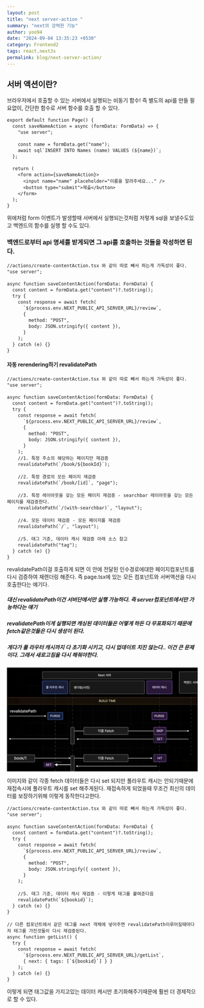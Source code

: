 ```yaml
---
layout: post
title: "next server-action "
summary: "next의 강력한 기능"
author: yoo94
date: "2024-09-04 13:35:23 +0530"
category: Frontend2
tags: react,nextJs
permalink: blog/next-server-action/
---
```


## 서버 액션이란?

브라우저에서 호출할 수 있는 서버에서 실행되는 비동기 함수!
즉 별도의 api를 만들 필요없이, 간단한 함수로 서버 함수를 호출 할 수 있다.

```tsx
export default function Page() {
  const saveNameAction = async (formData: FormData) => {
    "use server";

    const name = formData.get("name");
    await sql`INSERT INTO Names (name) VALUES (${name})`;
  };

  return (
    <form action={saveNameAction}>
      <input name="name" placeholder="이름을 알려주세요..." />
      <button type="submit">제출</button>
    </form>
  );
}
```

위에처럼 form 이벤트가 발생할때 서버에서 실행되는것처럼 저렇게 sql을 보낼수도있고 백엔드의 함수를 실행 할 수도 있다.

### 백엔드로부터 api 명세를 받게되면 그 api를 호출하는 것들을 작성하면 된다.

```tsx
//actions/create-contentAction.tsx 와 같이 따로 빼서 하는게 가독성이 좋다.
"use server";

async function saveContentAction(formData: FormData) {
  const content = formData.get("content")?.toString();
  try {
    const response = await fetch(
      `${process.env.NEXT_PUBLIC_API_SERVER_URL}/review`,
      {
        method: "POST",
        body: JSON.stringify({ content }),
      }
    );
  } catch (e) {}
}
```

#### 자동 rerendering하기 revalidatePath

```tsx
//actions/create-contentAction.tsx 와 같이 따로 빼서 하는게 가독성이 좋다.
"use server";

async function saveContentAction(formData: FormData) {
  const content = formData.get("content")?.toString();
  try {
    const response = await fetch(
      `${process.env.NEXT_PUBLIC_API_SERVER_URL}/review`,
      {
        method: "POST",
        body: JSON.stringify({ content }),
      }
    );
    //1. 특정 주소의 해당하는 페이지만 재검증
    revalidatePath(`/book/${bookId}`);

    //2. 특정 경로의 모든 페이지 재검증
    revalidatePath(`/book/[id]`, "page");

    //3. 특정 레이아웃을 갖는 모든 페이지 재검증 - searchbar 레이아웃을 갖는 모든 페이지를 재검증한다.
    revalidatePath(`/(with-searchbar)`, "layout");

    //4. 모든 데이터 재검증 - 모든 페이지를 재검증
    revalidatePath(`/`, "layout");

    //5. 태그 기준, 데이터 캐시 재검증 아래 소스 참고
    revalidatePath("tag");
  } catch (e) {}
}
```

revalidatePath이걸 호출하게 되면 이 안에 전달된 인수경로에대한 페이지컴포넌트를 다시 검증하여 재렌더링 해준다. 즉 page.tsx에 있는 모든 컴포넌트와 서버액션을 다시 호출한다는 얘기다.

##### 대신 revalidatePath이건 서버단에서만 실행 가능하다. 즉 server컴포넌트에서만 가능하다는 얘기

##### revalidatePath이게 실행되면 캐싱된 데이터들은 어떻게 하든 다 무표화되기 때문에 fetch같은것들은 다시 생성이 된다.

##### 게다가 풀 라우터 캐시까지 다 초기화 시키고, 다시 업데이트 치진 않는다.. 이건 큰 문제이다. 그래서 새로고침을 다시 해줘야한다.

<div style="display: flex; justify-content: center;">
  <img src="/blog/postImg/next-server-action0904.png" alt="next-server-action0904.png" style="max-width:100%;; height:70%;">
</div>

이미지와 같이 각종 fetch 데이터들은 다시 set 되지만 풀라우트 캐시는 안되기때문에 재접속시에 풀라우트 캐시를 set 해주게된다. 재접속하게 되었을때 무조건 최신의 데이터를 보장하기위해 이렇게 동작한다고한다.

```tsx
//actions/create-contentAction.tsx 와 같이 따로 빼서 하는게 가독성이 좋다.
"use server";

async function saveContentAction(formData: FormData) {
  const content = formData.get("content")?.toString();
  try {
    const response = await fetch(
      `${process.env.NEXT_PUBLIC_API_SERVER_URL}/review`,
      {
        method: "POST",
        body: JSON.stringify({ content }),
      }
    );

    //5. 태그 기준, 데이터 캐시 재검증 - 이렇게 태그를 붙여준다음
    revalidatePath(`${bookid}`);
  } catch (e) {}
}

// 다른 컴포넌트에서 같은 태그를 next 객체에 넣어주면 revalidatePath이루어질때마다 저 태그를 가진것들이 다시 재검증된다.
async function getList() {
  try {
    const response = await fetch(
      `${process.env.NEXT_PUBLIC_API_SERVER_URL}/getList`,
      { next: { tags: [`${bookid}`] } }
    );
  } catch (e) {}
}
```

이렇게 되면 태그값을 가지고있는 데이터 캐시만 초기화해주기때문에 훨씬 더 경제적으로 할 수 있다.
